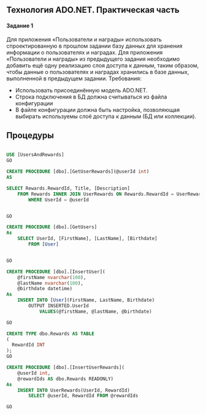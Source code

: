 ## Технология ADO.NET. Практическая часть

#### Задание 1
Для приложения «Пользователи и награды» использовать спроектированную в прошлом задании базу данных для хранения информации о пользователях и наградах. 
Для приложения «Пользователи и награды» из предыдущего задания необходимо добавить ещё одну реализацию слоя доступа к данным, таким образом, чтобы данные о пользователях и наградах хранились в базе данных, выполненной в предыдущем задании. 
Требования:
*	Использовать присоединённую модель ADO.NET.
*	Строка подключения в БД должна считываться из файла конфигурации
*	В файле конфигурации должна быть настройка, позволяющая выбирать используемы слоё доступа к данным (БД или коллекции). 

## Процедуры

```sql

USE [UsersAndRewards]
GO

CREATE PROCEDURE [dbo].[GetUserRewards](@userId int)
AS

SELECT Rewards.RewardId, Title, [Description]
	FROM Rewards INNER JOIN UserRewards ON Rewards.RewardId = UserRewards.RewardId
		WHERE UserId = @userId


GO

CREATE PROCEDURE [dbo].[GetUsers]
As
	SELECT UserId, [FirstName], [LastName], [Birthdate]
		FROM [User]


GO

CREATE PROCEDURE [dbo].[InsertUser](
	@firstName nvarchar(100),
	@lastName nvarchar(100),
	@birthdate datetime)
As
	INSERT INTO [User](FirstName, LastName, Birthdate)
		OUTPUT INSERTED.UserId
			VALUES(@firstName, @lastName, @birthdate)

GO

CREATE TYPE dbo.Rewards AS TABLE
(
  RewardId INT
);
GO

CREATE PROCEDURE [dbo].[InsertUserRewards](
	@userId int,
	@rewardIds AS dbo.Rewards READONLY)
As
	INSERT INTO UserRewards(UserId, RewardId)
		SELECT @userId, RewardId FROM @rewardIds

GO

```
